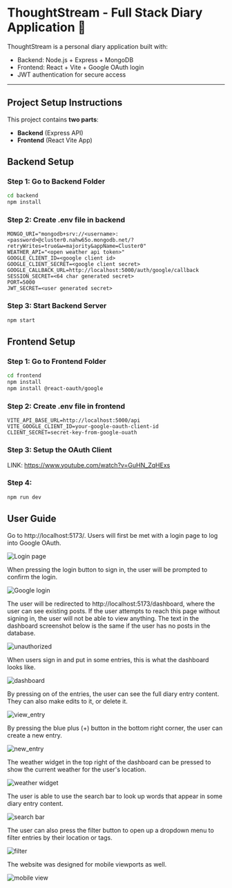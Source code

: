 # ThoughtStream - Full Stack Diary Application 📝

ThoughtStream is a personal diary application built with:

- Backend: Node.js + Express + MongoDB
- Frontend: React + Vite + Google OAuth login
- JWT authentication for secure access

---

## Project Setup Instructions

This project contains **two parts**:

- **Backend** (Express API)
- **Frontend** (React Vite App)

## Backend Setup

### Step 1: Go to Backend Folder

```bash
cd backend
npm install
```

### Step 2: Create .env file in backend

```
MONGO_URI="mongodb+srv://<username>:<password>@cluster0.nahw65o.mongodb.net/?retryWrites=true&w=majority&appName=Cluster0"
WEATHER_API="<open weather api token>"
GOOGLE_CLIENT_ID=<google client id>
GOOGLE_CLIENT_SECRET=<google client secret>
GOOGLE_CALLBACK_URL=http://localhost:5000/auth/google/callback
SESSION_SECRET=<64 char generated secret>
PORT=5000
JWT_SECRET=<user generated secret>
```

### Step 3: Start Backend Server

```bash
npm start
```

## Frontend Setup

### Step 1: Go to Frontend Folder

```bash
cd frontend
npm install
npm install @react-oauth/google
```

### Step 2: Create .env file in frontend

```
VITE_API_BASE_URL=http://localhost:5000/api
VITE_GOOGLE_CLIENT_ID=your-google-oauth-client-id
CLIENT_SECRET=secret-key-from-google-ouath
```

### Step 3: Setup the OAuth Client

LINK: https://www.youtube.com/watch?v=GuHN_ZqHExs

### Step 4:

```bash
npm run dev
```

## User Guide

Go to http://localhost:5173/. Users will first be met with a login page to log into Google OAuth.

![Login page](assets/2_login.png)

When pressing the login button to sign in, the user will be prompted to confirm the login.

![Google login](assets/4_google_login.png)

The user will be redirected to http://localhost:5173/dashboard, where the user can see existing posts. If the user attempts to reach this page without signing in, the user will not be able to view anything. The text in the dashboard screenshot below is the same if the user has no posts in the database.

![unauthorized](assets/1_not_authorized.png)

When users sign in and put in some entries, this is what the dashboard looks like.

![dashboard](assets/3_dashboard.png)

By pressing on of the entries, the user can see the full diary entry content. They can also make edits to it, or delete it.

![view_entry](assets/5_view_entry.png)

By pressing the blue plus (+) button in the bottom right corner, the user can create a new entry.

![new_entry](assets/6_new_entry.png)

The weather widget in the top right of the dashboard can be pressed to show the current weather for the user's location.

![weather widget](assets/7_weather_widget.png)

The user is able to use the search bar to look up words that appear in some diary entry content.

![search bar](assets/8_search_content.png)

The user can also press the filter button to open up a dropdown menu to filter entries by their location or tags.

![filter](assets/9_filter.png)

The website was designed for mobile viewports as well.

![mobile view](assets/10_mobile_view.png)